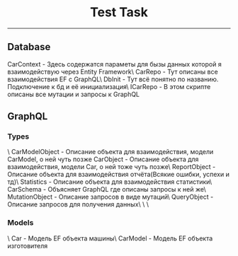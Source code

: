 <h1 align="center">Test Task</h1>

---
<h2>Database</h2>
    <p1>CarContext</p1> - <p1>Здесь содержатся параметы для бызы данных  которой я взаимодействую через Entity Framework</p1>\
    <p1>CarRepo</p1> - <p1>Тут описаны все взаимодействия EF с GraphQL</p1>\
    DbInit - Тут всё понятно по названию. Подключение к бд и её инициализация\
    ICarRepo - В этом скрипте описаны все мутации и запросы к GraphQL

<h2>GraphQL</h2>
    <h3>Types</h3> \
        CarModelObject - Описание объекта для взаимодействия, модели CarModel, о ней чуть позже 
        CarObject - Описание объекта для взаимодействия, модели Car, о ней тоже чуть позже\
        ReportObject - Описание объекта для взаимодействия отчёта(Всякие ошибки, успехи и тд)\
        Statistics - Описание объекта для взаимодействия статистики\
        CarSchema - Объясняет GraphQL где описаны запросы к ней же\
        MutationObject - Описание запросов в виде мутаций\
        QueryObject - Описание запросов для получения данных\
\
\
    <h3>Models</h3> \
        Car - Модель EF объекта машины\
        CarModel - Модель EF объекта изготовителя